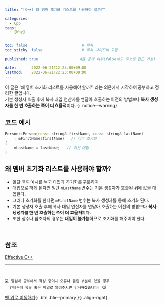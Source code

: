 ```yaml
---
title: "[C++] 왜 멤버 초기화 리스트를 사용해야 할까?" 

categories:
  - Cpp
tags:
  - [Why]


toc: false                         # 목차
toc_sticky: false                  # 목차 사이드바 고정

published: true                   #글 공개 여부(false해도 주소로 접근 가능)

date:       2022-06-21T22:23:00+09:00
lastmod:    2022-06-21T22:23:00+09:00
---
```


<!-- description : 25자에서 160자 사이 -->
이 글은 '왜 멤버 초기화 리스트를 사용해야 할까?' 라는 의문에서 시작하여 공부하고 정리한 글입니다.<br>
기본 생성자 호출 후에 복사 대입 연산자를 연달아 호출하는 이전의 방법보다 **복사 생성자를 한 번 호출하는 쪽이 더 효율적**이다.
{: .notice--warning}

## 코드 예시
```cpp
Person::Person(const string& firstName, const string& lastName)
    : mFirstName(firstName)   // 이건 초기화
{
    mLastName = lastName;   // 이건 대입
}
```

## 왜 멤버 초기화 리스트를 사용해야 할까?
- 일단 코드 예시를 보고 대입과 초기화를 구분하자.
- 대입으로 하게 된다면 일단 `mLastName` 변수는 기본 생성자가 호출된 뒤에 값을 대입한다.
- 그러나 초기화를 한다면 `mFirstName` 변수는 복사 생성자를 통해 초기화 된다.
- 기본 생성자 호출 후에 복사 대입 연산자를 연달아 호출하는 이전의 방법보다 **복사 생성자를 한 번 호출하는 쪽이 더 효율적**이다.
- 또한 상수나 참조자의 경우는 **대입이 불가능**하므로 초기화를 해주어야 한다.

<br>

## 참조
[Effective C++](https://book.naver.com/bookdb/book_detail.naver?bid=2485839)

***
<br>

    💻 열심히 공부해서 작성 중이니 오류나 틀린 부분이 있을 경우 
      언제든지 댓글 혹은 메일로 알려주시면 감사하겠습니다! 😸


[맨 위로 이동하기](#){: .btn .btn--primary }{: .align-right}